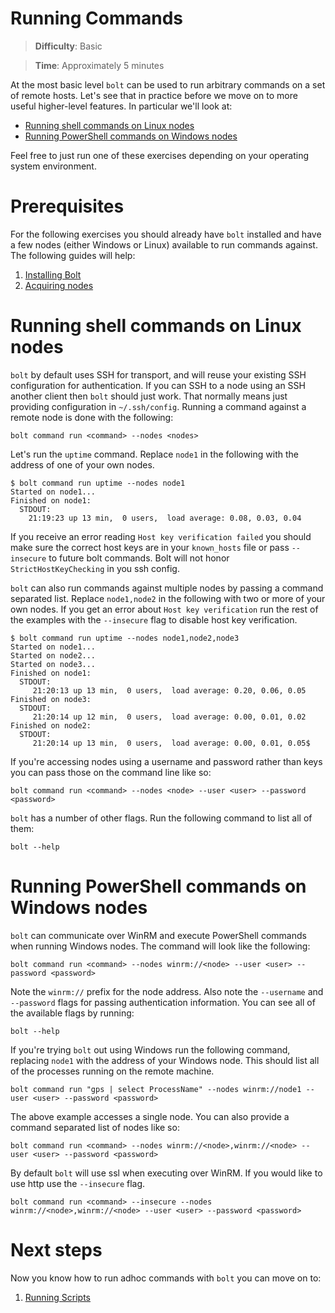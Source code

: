 # Running Commands

> **Difficulty**: Basic

> **Time**: Approximately 5 minutes

At the most basic level `bolt` can be used to run arbitrary commands on a set of remote hosts. Let's see that in practice before we move on to more useful higher-level features. In particular we'll look at:

- [Running shell commands on Linux nodes](#running-shell-commands-on-linux-nodes)
- [Running PowerShell commands on Windows nodes](#running-powershell-commands-on-windows-nodes)

Feel free to just run one of these exercises depending on your operating system environment.

# Prerequisites

For the following exercises you should already have `bolt` installed and have a few nodes (either Windows or Linux) available to run commands against. The following guides will help:

1. [Installing Bolt](../1-installing-bolt)
1. [Acquiring nodes](../2-acquiring-nodes)

# Running shell commands on Linux nodes

`bolt` by default uses SSH for transport, and will reuse your existing SSH configuration for authentication. If you can SSH to a node using an SSH another client then `bolt` should just work. That normally means just providing configuration in `~/.ssh/config`. Running a command against a remote node is done with the following:

```
bolt command run <command> --nodes <nodes>
```

Let's run the `uptime` command. Replace `node1` in the following with the address of one of your own nodes.

```
$ bolt command run uptime --nodes node1
Started on node1...
Finished on node1:
  STDOUT:
    21:19:23 up 13 min,  0 users,  load average: 0.08, 0.03, 0.04
```

If you receive an error reading `Host key verification failed` you should make sure the correct host keys are in your `known_hosts` file or pass `--insecure` to future bolt commands. Bolt will not honor `StrictHostKeyChecking` in you ssh config.

`bolt` can also run commands against multiple nodes by passing a command separated list. Replace `node1,node2` in the following with two or more of your own nodes. If you get an error about `Host key verification` run the rest of the examples with the `--insecure` flag to disable host key verification.

```
$ bolt command run uptime --nodes node1,node2,node3
Started on node1...
Started on node2...
Started on node3...
Finished on node1:
  STDOUT:
     21:20:13 up 13 min,  0 users,  load average: 0.20, 0.06, 0.05
Finished on node3:
  STDOUT:
     21:20:14 up 12 min,  0 users,  load average: 0.00, 0.01, 0.02
Finished on node2:
  STDOUT:
     21:20:14 up 13 min,  0 users,  load average: 0.00, 0.01, 0.05$
```

If you're accessing nodes using a username and password rather than keys you can pass those on the command line like so:

```
bolt command run <command> --nodes <node> --user <user> --password <password>
```

`bolt` has a number of other flags. Run the following command to list all of them:

```
bolt --help
```


# Running PowerShell commands on Windows nodes

`bolt` can communicate over WinRM and execute PowerShell commands when running Windows nodes. The command will look like the following:

```
bolt command run <command> --nodes winrm://<node> --user <user> --password <password>
```

Note the `winrm://` prefix for the node address. Also note the `--username` and `--password` flags for passing authentication information. You can see all of the available flags by running:

```
bolt --help
```

If you're trying `bolt` out using Windows run the following command, replacing `node1` with the address of your Windows node. This should list all of the processes running on the remote machine.

```
bolt command run "gps | select ProcessName" --nodes winrm://node1 --user <user> --password <password>
```

The above example accesses a single node. You can also provide a command separated list of nodes like so:

```
bolt command run <command> --nodes winrm://<node>,winrm://<node> --user <user> --password <password>
```

By default `bolt` will use ssl when executing over WinRM.  If you would like to use http use the `--insecure` flag.  
```
bolt command run <command> --insecure --nodes winrm://<node>,winrm://<node> --user <user> --password <password>
```
# Next steps

Now you know how to run adhoc commands with `bolt` you can move on to:

1. [Running Scripts](../4-running-scripts)

